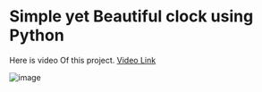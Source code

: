 # Simple yet Beautiful clock using Python

Here is video Of this project. [Video Link](https://www.youtube.com/watch?v=DFJW4WqCPCc&t=60s&ab_channel=prituHQ)

![image](https://user-images.githubusercontent.com/75468116/127516927-6ab9980e-f08c-4127-a66f-02c0b0dd9149.png)
